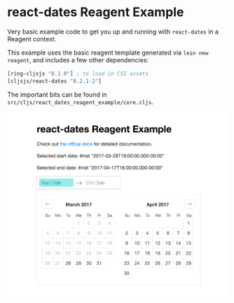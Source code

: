 
# react-dates Reagent Example

Very basic example code to get you up and running with `react-dates` in a Reagent context.

This example uses the basic reagent template generated via `lein new reagent`, and includes a few other dependencies:

```clojure
[ring-cljsjs "0.1.0"] ; to load in CSS assets
[cljsjs/react-dates "8.2.1-2"]
```

The important bits can be found in `src/cljs/react_dates_reagent_example/core.cljs`.

![screenshot](https://raw.githubusercontent.com/ddellacosta/react-dates-reagent-example/master/reagent-example-screenshot.png)